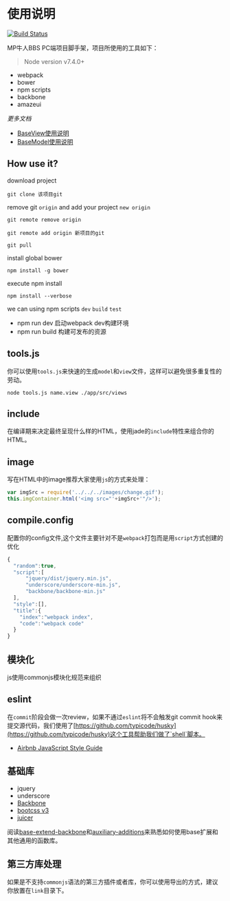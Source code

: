 # 使用说明

[![Build Status](https://travis-ci.org/sapling-team/generator-sapling-pc.svg?branch=master)](https://travis-ci.org/sapling-team/generator-sapling-pc)

MP牛人BBS  PC端项目脚手架，项目所使用的工具如下：

> Node version v7.4.0+

- webpack
- bower
- npm scripts
- backbone
- amazeui


*更多文档*

*	[BaseView使用说明](https://github.com/yuanxj1024/backbone-website/blob/master/doc/readme.md)
*	[BaseModel使用说明](https://github.com/yuanxj1024/backbone-website/blob/master/doc/basemodel%E4%BD%BF%E7%94%A8%E8%AF%B4%E6%98%8E.md)


## How use it?

download project

	git clone 该项目git

remove git `origin` and add your project `new origin`

	git remote remove origin

	git remote add origin 新项目的git

	git pull

install global bower

    npm install -g bower

execute npm install

	npm install --verbose


we can using npm scripts `dev` `build` `test`

- npm run dev 启动webpack dev构建环境
- npm run build 构建可发布的资源

## tools.js

你可以使用`tools.js`来快速的生成`model`和`view`文件，这样可以避免很多重复性的劳动。

	node tools.js name.view ./app/src/views

## include

在编译期来决定最终呈现什么样的HTML，使用jade的`include`特性来组合你的HTML。

## image

写在HTML中的image推荐大家使用`js`的方式来处理：

```JavaScript
var imgSrc = require('../../../images/change.gif');
this.imgContainer.html('<img src="'+imgSrc+'"/>');
```

## compile.config

配置你的config文件,这个文件主要针对不是`webpack`打包而是用`script`方式创建的优化

```JavaScript
{
  "random":true,
  "script":[
      "jquery/dist/jquery.min.js",
      "underscore/underscore-min.js",
      "backbone/backbone-min.js"
  ],
  "style":[],
  "title":{
    "index":"webpack index",
    "code":"webpack code"
  }
}
```

## 模块化
js使用commonjs模块化规范来组织

## eslint
在`commit`阶段会做一次review，如果不通过`eslint`将不会触发git commit hook来提交源代码，我们使用了[https://github.com/typicode/husky](https://github.com/typicode/husky)这个工具帮助我们做了`shell`脚本。

- [Airbnb JavaScript Style Guide](https://github.com/airbnb/javascript/tree/master/es5)

## 基础库

- jquery
- underscore
- [Backbone](http://www.css88.com/doc/backbone/)
- [bootcss v3](http://v3.bootcss.com/)
- [juicer](http://juicer.name/docs/docs_zh_cn.html#!syntax)

阅读[base-extend-backbone](https://github.com/sapling-team/base-extend-backbone)和[auxiliary-additions](https://github.com/sapling-team/auxiliary-additions)来熟悉如何使用base扩展和其他通用的函数库。

## 第三方库处理

如果是不支持`commonjs`语法的第三方插件或者库，你可以使用导出的方式，建议你放置在`link`目录下。
